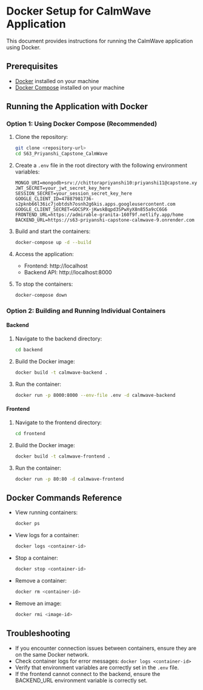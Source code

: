 # Docker Setup for CalmWave Application

This document provides instructions for running the CalmWave application using Docker.

## Prerequisites

- [Docker](https://docs.docker.com/get-docker/) installed on your machine
- [Docker Compose](https://docs.docker.com/compose/install/) installed on your machine

## Running the Application with Docker

### Option 1: Using Docker Compose (Recommended)

1. Clone the repository:
   ```bash
   git clone <repository-url>
   cd S63_Priyanshi_Capstone_CalmWave
   ```

2. Create a `.env` file in the root directory with the following environment variables:
   ```
   MONGO_URI=mongodb+srv://chittorapriyanshi10:priyanshi11@capstone.xynopm1.mongodb.net/
   JWT_SECRET=your_jwt_secret_key_here
   SESSION_SECRET=your_session_secret_key_here
   GOOGLE_CLIENT_ID=47887981736-s2pknb66l36ic7jobtdsh7osnh2g6kis.apps.googleusercontent.com
   GOOGLE_CLIENT_SECRET=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
   FRONTEND_URL=https://admirable-granita-160f9f.netlify.app/home
   BACKEND_URL=https://s63-priyanshi-capstone-calmwave-9.onrender.com
   ```

3. Build and start the containers:
   ```bash
   docker-compose up -d --build
   ```

4. Access the application:
   - Frontend: http://localhost
   - Backend API: http://localhost:8000

5. To stop the containers:
   ```bash
   docker-compose down
   ```

### Option 2: Building and Running Individual Containers

#### Backend

1. Navigate to the backend directory:
   ```bash
   cd backend
   ```

2. Build the Docker image:
   ```bash
   docker build -t calmwave-backend .
   ```

3. Run the container:
   ```bash
   docker run -p 8000:8000 --env-file .env -d calmwave-backend
   ```

#### Frontend

1. Navigate to the frontend directory:
   ```bash
   cd frontend
   ```

2. Build the Docker image:
   ```bash
   docker build -t calmwave-frontend .
   ```

3. Run the container:
   ```bash
   docker run -p 80:80 -d calmwave-frontend
   ```

## Docker Commands Reference

- View running containers:
  ```bash
  docker ps
  ```

- View logs for a container:
  ```bash
  docker logs <container-id>
  ```

- Stop a container:
  ```bash
  docker stop <container-id>
  ```

- Remove a container:
  ```bash
  docker rm <container-id>
  ```

- Remove an image:
  ```bash
  docker rmi <image-id>
  ```

## Troubleshooting

- If you encounter connection issues between containers, ensure they are on the same Docker network.
- Check container logs for error messages: `docker logs <container-id>`
- Verify that environment variables are correctly set in the `.env` file.
- If the frontend cannot connect to the backend, ensure the BACKEND_URL environment variable is correctly set.